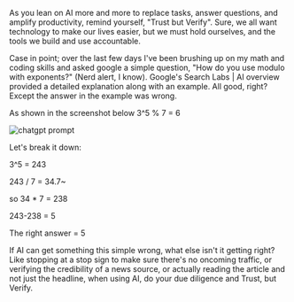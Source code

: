 As you lean on AI more and more to replace tasks, answer questions, and amplify productivity, remind yourself, "Trust but Verify". Sure, we all want technology to make our lives easier, but we must hold ourselves, and the tools we build and use accountable. 

Case in point; over the last few days I've been brushing up on my math and coding skills and asked google a simple question, "How do you use modulo with exponents?" (Nerd alert, I know). Google's Search Labs | AI overview provided a detailed explanation along with an example. All good, right? Except the answer in the example was wrong. 

As shown in the screenshot below
3^5 % 7 = 6

![chatgpt prompt](/figure/source/chatgpt.jpeg)

Let's break it down:

3^5 = 243

243 / 7 = 34.7~ 

so 34 * 7 = 238

243-238 = 5

The right answer = 5

If AI can get something this simple wrong, what else isn't it getting right? Like stopping at a stop sign to make sure there's no oncoming traffic, or verifying the credibility of a news source, or actually reading the article and not just the headline, when using AI, do your due diligence and Trust, but Verify.


